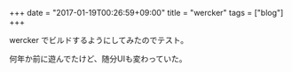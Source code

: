 +++
date = "2017-01-19T00:26:59+09:00"
title = "wercker"
tags = ["blog"]
+++

wercker でビルドするようにしてみたのでテスト。

何年か前に遊んでたけど、随分UIも変わっていた。
